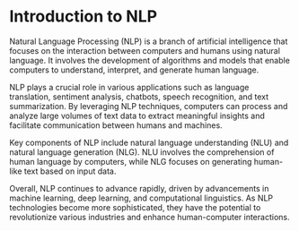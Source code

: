 <h1>Introduction to NLP</h1>
<p>Natural Language Processing (NLP) is a branch of artificial intelligence that focuses on the interaction between computers and humans using natural language. It involves the development of algorithms and models that enable computers to understand, interpret, and generate human language.</p>
<p>NLP plays a crucial role in various applications such as language translation, sentiment analysis, chatbots, speech recognition, and text summarization. By leveraging NLP techniques, computers can process and analyze large volumes of text data to extract meaningful insights and facilitate communication between humans and machines.</p>
<p>Key components of NLP include natural language understanding (NLU) and natural language generation (NLG). NLU involves the comprehension of human language by computers, while NLG focuses on generating human-like text based on input data.</p>
<p>Overall, NLP continues to advance rapidly, driven by advancements in machine learning, deep learning, and computational linguistics. As NLP technologies become more sophisticated, they have the potential to revolutionize various industries and enhance human-computer interactions.</p>